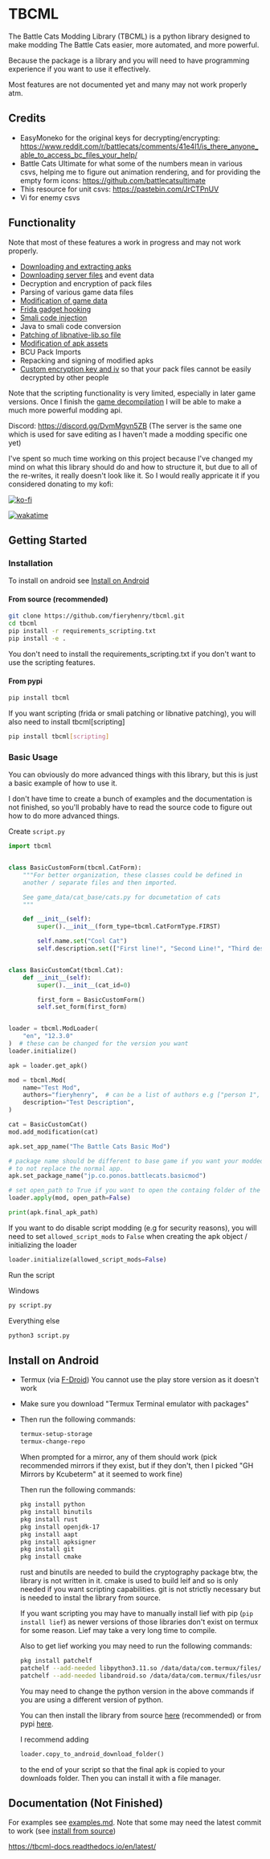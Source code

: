 # TBCML

The Battle Cats Modding Library (TBCML) is a python library designed to make
modding The Battle Cats easier, more automated, and more powerful.

Because the package is a library and you will need to have
programming experience if you want to use it effectively.

Most features are not documented yet and many may not work properly atm.

## Credits

- EasyMoneko for the original keys for decrypting/encrypting:
  <https://www.reddit.com/r/battlecats/comments/41e4l1/is_there_anyone_able_to_access_bc_files_your_help/>
- Battle Cats Ultimate for what some of the numbers mean in various csvs,
  helping me to figure out animation rendering, and for providing the empty form
  icons:  <https://github.com/battlecatsultimate>
- This resource for unit csvs: <https://pastebin.com/JrCTPnUV>
- Vi for enemy csvs

## Functionality

Note that most of these features a work in progress and may not work properly.

- [Downloading and extracting apks](examples/apk/download_and_extract.py)
- [Downloading server files](examples/apk/download_server_files.py) and event data
- Decryption and encryption of pack files
- Parsing of various game data files
- [Modification of game data](examples/cats/name_desc_edit.py)
- [Frida gadget hooking](examples/scripting/mailbox_hack.py)
- [Smali code injection](examples/scripting/dataload_smali.py)
- Java to smali code conversion
- [Patching of libnative-lib.so file](examples/scripting/mailbox_ps.py)
- [Modification of apk assets](examples/apk/asset_edit.py)
- BCU Pack Imports
- Repacking and signing of modified apks
- [Custom encryption key and iv](examples/apk/custom_enc_key.py) so that your
  pack files cannot be easily decrypted by other people

Note that the scripting functionality is very limited, especially in later
game versions. Once I finish the [game
decompilation](https://github.com/fieryhenry/battlecats) I will be able to
make a much more powerful modding api.

Discord: <https://discord.gg/DvmMgvn5ZB> (The server is the same one which is
used for save editing as I haven't made a modding specific one
yet)

I've spent so much time working on this project because I've changed my mind on
what this library should do and how to structure it, but due to all of the
re-writes, it really doesn't look like it. So I would really appricate it if you
considered donating to my kofi:

[![ko-fi](https://ko-fi.com/img/githubbutton_sm.svg)](https://ko-fi.com/fieryhenry)

[![wakatime](https://wakatime.com/badge/user/ab1fc9e5-e285-49d1-8dc6-2f2e0198c8f6/project/0350bd63-7366-48f1-8a0d-72dab553a007.svg)](https://wakatime.com/badge/user/ab1fc9e5-e285-49d1-8dc6-2f2e0198c8f6/project/0350bd63-7366-48f1-8a0d-72dab553a007)

## Getting Started

### Installation

To install on android see [Install on Android](#install-on-android)

#### From source (recommended)

```bash
git clone https://github.com/fieryhenry/tbcml.git
cd tbcml
pip install -r requirements_scripting.txt
pip install -e .
```

You don't need to install the requirements_scripting.txt if you don't want to
use the scripting features.

#### From pypi

```bash
pip install tbcml
```

If you want scripting (frida or smali patching or libnative patching), you will
also need to install tbcml[scripting]

```bash
pip install tbcml[scripting]
```

### Basic Usage

You can obviously do more advanced things with this library, but this is just a
basic example of how to use it.

I don't have time to create a bunch of examples and the documentation is not
finished, so you'll probably have to read the source code to figure out how to
do more advanced things.

Create `script.py`

```python
import tbcml


class BasicCustomForm(tbcml.CatForm):
    """For better organization, these classes could be defined in
    another / separate files and then imported.

    See game_data/cat_base/cats.py for documetation of cats
    """

    def __init__(self):
        super().__init__(form_type=tbcml.CatFormType.FIRST)

        self.name.set("Cool Cat")
        self.description.set(["First line!", "Second Line!", "Third description line!"])


class BasicCustomCat(tbcml.Cat):
    def __init__(self):
        super().__init__(cat_id=0)

        first_form = BasicCustomForm()
        self.set_form(first_form)


loader = tbcml.ModLoader(
    "en", "12.3.0"
)  # these can be changed for the version you want
loader.initialize()

apk = loader.get_apk()

mod = tbcml.Mod(
    name="Test Mod",
    authors="fieryhenry",  # can be a list of authors e.g ["person 1", "person 2"]
    description="Test Description",
)

cat = BasicCustomCat()
mod.add_modification(cat)

apk.set_app_name("The Battle Cats Basic Mod")

# package name should be different to base game if you want your modded app
# to not replace the normal app.
apk.set_package_name("jp.co.ponos.battlecats.basicmod")

# set open_path to True if you want to open the containg folder of the modded apk
loader.apply(mod, open_path=False)

print(apk.final_apk_path)
```

If you want to do disable script modding (e.g for security reasons), you will
need to set `allowed_script_mods` to `False` when creating the apk object /
initializing the loader

```python
loader.initialize(allowed_script_mods=False)
```

Run the script

Windows

```bash
py script.py
```

Everything else

```bash
python3 script.py
```

## Install on Android

- Termux (via [F-Droid](https://f-droid.org/en/packages/com.termux/)) You cannot
  use the play store version as it doesn't work
- Make sure you download "Termux Terminal emulator with packages"
- Then run the following commands:
  
  ```bash
  termux-setup-storage
  termux-change-repo
  ```

  When prompted for a mirror, any of them should work (pick recommended
  mirrors if they exist, but if they don't, then I picked "GH Mirrors
  by Kcubeterm" at it seemed to work fine)

  Then run the following commands:

  ```bash
  pkg install python
  pkg install binutils
  pkg install rust
  pkg install openjdk-17
  pkg install aapt
  pkg install apksigner
  pkg install git
  pkg install cmake
  ```

  rust and binutils are needed to build the cryptography package btw, the library
  is not written in it. cmake is used to build leif and so is only needed if you
  want scripting capabilities. git is not strictly necessary but is needed to
  instal the library from source.

  If you want scripting you may have to manually install lief
  with pip (`pip install lief`) as newer versions of those libraries don't exist
  on termux for some reason. Lief may take a very long time to compile.

  Also to get lief working you may need to run the following commands:

  ```bash
  pkg install patchelf
  patchelf --add-needed libpython3.11.so /data/data/com.termux/files/usr/lib/python3.11/site-packages/lief.cpython-311.so
  patchelf --add-needed libandroid.so /data/data/com.termux/files/usr/lib/python3.11/site-packages/lief.cpython-311.so
  ```

  You may need to change the python version in the above commands if you are
  using a different version of python.

  You can then install the library from source [here](#from-source-recommended)
  (recommended) or from pypi [here](#from-pypi).
  
  I recommend adding
  
  ```python
  loader.copy_to_android_download_folder()
  ```

  to the end of your script so that the final apk is copied to your downloads
  folder. Then you can install it with a file manager.

## Documentation (Not Finished)

For examples see [examples.md](examples/examples.md). Note that some may need the
latest commit to work (see [install from source](#from-source-recommended))

<https://tbcml-docs.readthedocs.io/en/latest/>
